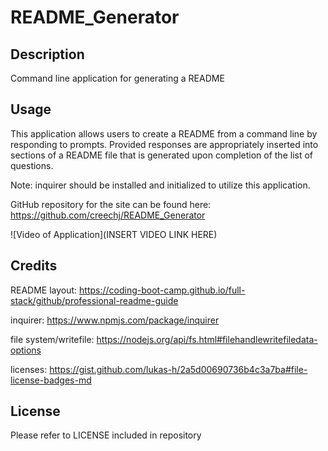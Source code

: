 # README_Generator

## Description  

Command line application for generating a README

## Usage  

This application allows users to create a README from a command line by responding to prompts. Provided responses are appropriately inserted into sections of a README file that is generated upon completion of the list of questions.

Note: inquirer should be installed and initialized to utilize this application.

GitHub repository for the site can be found here: https://github.com/creechj/README_Generator

![Video of Application](INSERT VIDEO LINK HERE)

## Credits

README layout:
https://coding-boot-camp.github.io/full-stack/github/professional-readme-guide

inquirer:
https://www.npmjs.com/package/inquirer

file system/writefile:
https://nodejs.org/api/fs.html#filehandlewritefiledata-options

licenses:
https://gist.github.com/lukas-h/2a5d00690736b4c3a7ba#file-license-badges-md

## License

Please refer to LICENSE included in repository